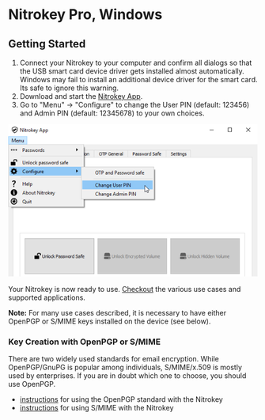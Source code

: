 # Nitrokey Pro, Windows

## Getting Started

1. Connect your Nitrokey to your computer and confirm all dialogs so  that the USB smart card device driver gets installed almost  automatically. Windows may fail to install an additional device driver  for the smart card. Its safe to ignore this warning.
2. Download and start the [Nitrokey App](https://www.nitrokey.com/download).
3. Go to "Menu" -> "Configure" to change the User PIN (default: 123456) and Admin PIN (default: 12345678) to your own choices.

![img](./images/App-change-pin.png)

Your Nitrokey is now ready to use. [Checkout](https://www.nitrokey.com/en/applications) the various use cases and supported applications.

**Note:** For many use cases described, it is necessary to have either OpenPGP or S/MIME keys installed on the device (see below).

### Key Creation with OpenPGP or S/MIME

There are two widely used standards for email encryption. While  OpenPGP/GnuPG is popular among individuals, S/MIME/x.509 is mostly used  by enterprises. If you are in doubt which one to choose, you should use  OpenPGP.

- [instructions](https://www.nitrokey.com/documentation/openpgp-email-encryption) for using the OpenPGP standard with the Nitrokey
- [instructions](https://www.nitrokey.com/documentation/smime-email-encryption) for using S/MIME with the Nitrokey

